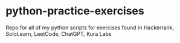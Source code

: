 # python-practice-exercises
Repo for all of my python scripts for exercises found in Hackerrank, SoloLearn, LeetCode, ChatGPT, Kura Labs
